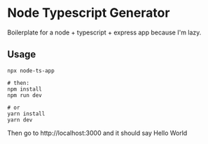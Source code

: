# Node Typescript Generator

Boilerplate for a node + typescript + express app because I'm lazy.

## Usage

```
npx node-ts-app

# then:
npm install
npm run dev

# or
yarn install
yarn dev
```

Then go to http://localhost:3000 and it should say Hello World
